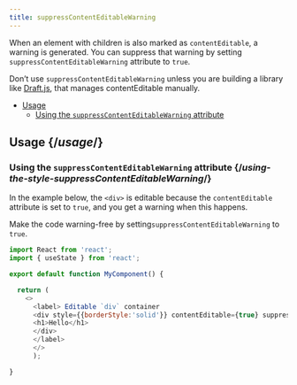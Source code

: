 ```yaml
---
title: suppressContentEditableWarning
---
```


<Intro>

When an element with children is also marked as `contentEditable`, a warning is generated. You can suppress that warning by setting `suppressContentEditableWarning` attribute to `true`.

</Intro>

<Note>

Don’t use `suppressContentEditableWarning` unless you are building a library like [Draft.js](https://draftjs.org/), that manages contentEditable manually.
</Note>

- [Usage](#usage)
  - [Using the `suppressContentEditableWarning` attribute](#using-the-style-suppressContentEditableWarning)

## Usage {/*usage*/}

### Using the `suppressContentEditableWarning` attribute {/*using-the-style-suppressContentEditableWarning*/}

In the example below, the `<div>` is editable because the `contentEditable` attribute is set to `true`, and you get a warning when this happens.

Make the code warning-free by setting`suppressContentEditableWarning` to `true`.

<Sandpack>

``` js App.js
import React from 'react';
import { useState } from 'react';

export default function MyComponent() {

  return (
    <>
      <label> Editable `div` container
      <div style={{borderStyle:'solid'}} contentEditable={true} suppressContentEditableWarning={true} >
      <h1>Hello</h1>
      </div>
      </label>
      </>
      );

}

```
</Sandpack>

